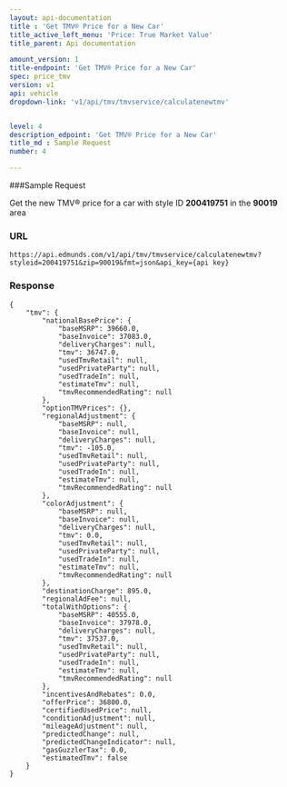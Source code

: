 ```yaml
---
layout: api-documentation
title : 'Get TMV® Price for a New Car'
title_active_left_menu: 'Price: True Market Value'
title_parent: Api documentation

amount_version: 1
title-endpoint: 'Get TMV® Price for a New Car'
spec: price_tmv
version: v1
api: vehicle
dropdown-link: 'v1/api/tmv/tmvservice/calculatenewtmv'


level: 4
description_edpoint: 'Get TMV® Price for a New Car'
title_md : Sample Request
number: 4

---
```


###Sample Request

Get the new TMV® price for a car with style ID **200419751** in the **90019** area

### URL
	
	https://api.edmunds.com/v1/api/tmv/tmvservice/calculatenewtmv?styleid=200419751&zip=90019&fmt=json&api_key={api key}
	
### Response

	{
	    "tmv": {
	        "nationalBasePrice": {
	            "baseMSRP": 39660.0,
	            "baseInvoice": 37083.0,
	            "deliveryCharges": null,
	            "tmv": 36747.0,
	            "usedTmvRetail": null,
	            "usedPrivateParty": null,
	            "usedTradeIn": null,
	            "estimateTmv": null,
	            "tmvRecommendedRating": null
	        },
	        "optionTMVPrices": {},
	        "regionalAdjustment": {
	            "baseMSRP": null,
	            "baseInvoice": null,
	            "deliveryCharges": null,
	            "tmv": -105.0,
	            "usedTmvRetail": null,
	            "usedPrivateParty": null,
	            "usedTradeIn": null,
	            "estimateTmv": null,
	            "tmvRecommendedRating": null
	        },
	        "colorAdjustment": {
	            "baseMSRP": null,
	            "baseInvoice": null,
	            "deliveryCharges": null,
	            "tmv": 0.0,
	            "usedTmvRetail": null,
	            "usedPrivateParty": null,
	            "usedTradeIn": null,
	            "estimateTmv": null,
	            "tmvRecommendedRating": null
	        },
	        "destinationCharge": 895.0,
	        "regionalAdFee": null,
	        "totalWithOptions": {
	            "baseMSRP": 40555.0,
	            "baseInvoice": 37978.0,
	            "deliveryCharges": null,
	            "tmv": 37537.0,
	            "usedTmvRetail": null,
	            "usedPrivateParty": null,
	            "usedTradeIn": null,
	            "estimateTmv": null,
	            "tmvRecommendedRating": null
	        },
	        "incentivesAndRebates": 0.0,
	        "offerPrice": 36800.0,
	        "certifiedUsedPrice": null,
	        "conditionAdjustment": null,
	        "mileageAdjustment": null,
	        "predictedChange": null,
	        "predictedChangeIndicator": null,
	        "gasGuzzlerTax": 0.0,
	        "estimatedTmv": false
	    }
	}
